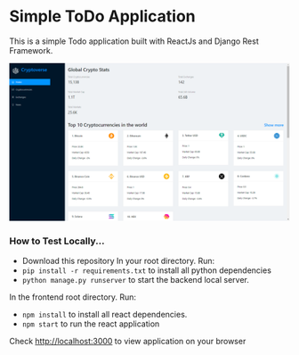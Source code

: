 # Simple ToDo Application

This is a simple Todo application built with ReactJs and Django Rest Framework.

![alt text](https://github.com/kayprogrammer/cryptoverse-with-react/blob/master/display.png?raw=true)

### How to Test Locally...

* Download this repository
In your root directory. Run:
* `pip install -r requirements.txt` to install all python dependencies
* `python manage.py runserver` to start the backend local server.

In the frontend root directory. Run:
* `npm install` to install all react dependencies.
* `npm start` to run the react application

Check [http://localhost:3000](http://localhost:3000) to view application on your browser
